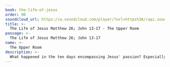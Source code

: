 ```yaml
---
book: the-life-of-jesus
order: 90
soundcloud_url: https://w.soundcloud.com/player/?url=https%3A//api.soundcloud.com/tracks/
title: >-
  The Life of Jesus Matthew 26; John 13-17 - The Upper Room
passage: >-
  The Life of Jesus Matthew 26; John 13-17
name: >-
  The Upper Room
description: >-
  What happened in the ten days encompassing Jesus' passion? Especially, what took place in the Upper Room the Thursday before his Friday crucifixion?
---
```


